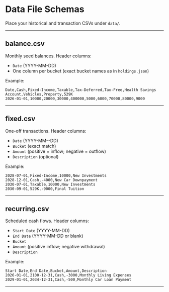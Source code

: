 # Data File Schemas

Place your historical and transaction CSVs under `data/`.

---

## balance.csv

Monthly seed balances. Header columns:

- `Date` (YYYY-MM-DD)
- One column per bucket (exact bucket names as in `holdings.json`)

Example:

```csv
Date,Cash,Fixed-Income,Taxable,Tax-Deferred,Tax-Free,Health Savings Account,Vehicles,Property,529K
2026-01-01,10000,20000,30000,400000,5000,6000,70000,80000,9000
```

---

## fixed.csv

One-off transactions. Header columns:

- `Date` (YYYY-MM--DD)
- `Bucket` (exact match)
- `Amount` (positive = inflow; negative = outflow)
- `Description` (optional)

Example:

```csv
2028-07-01,Fixed-Income,10000,New Investments
2028-12-01,Cash,-4000,New Car Downpayment
2030-07-01,Taxable,10000,New Investments
2030-09-01,529K,-9000,Final Tuition
```

---

## recurring.csv

Scheduled cash flows. Header columns:

- `Start Date` (YYYY-MM-DD)
- `End Date` (YYYY-MM-DD or blank)
- `Bucket`
- `Amount` (positive inflow; negative withdrawal)
- `Description`

Example:

```csv
Start Date,End Date,Bucket,Amount,Description
2026-01-01,2100-12-31,Cash,-3000,Monthly Living Expenses
2029-01-01,2034-12-31,Cash,-500,Monthly Car Loan Payment
```

---
